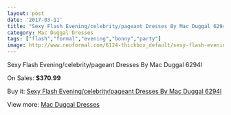 ```yaml
---
layout: post
date: '2017-03-11'
title: "Sexy Flash Evening/celebrity/pageant Dresses By Mac Duggal 6294l"
category: Mac Duggal Dresses
tags: ["flash","formal","evening","bonny","party"]
image: http://www.neoformal.com/6124-thickbox_default/sexy-flash-evening-celebrity-pageant-dresses-by-mac-duggal-6294l.jpg
---
```

Sexy Flash Evening/celebrity/pageant Dresses By Mac Duggal 6294l

On Sales: **$370.99**
<a href="https://www.neoformal.com/en/mac-duggal-dresses/2231-sexy-flash-evening-celebrity-pageant-dresses-by-mac-duggal-6294l.html"><amp-img layout="responsive" width="600" height="600" src="//www.neoformal.com/6124-thickbox_default/sexy-flash-evening-celebrity-pageant-dresses-by-mac-duggal-6294l.jpg" alt="Sexy Flash Evening/celebrity/pageant Dresses By Mac Duggal 6294l 0" /></a>
<a href="https://www.neoformal.com/en/mac-duggal-dresses/2231-sexy-flash-evening-celebrity-pageant-dresses-by-mac-duggal-6294l.html"><amp-img layout="responsive" width="600" height="600" src="//www.neoformal.com/6125-thickbox_default/sexy-flash-evening-celebrity-pageant-dresses-by-mac-duggal-6294l.jpg" alt="Sexy Flash Evening/celebrity/pageant Dresses By Mac Duggal 6294l 1" /></a>
<a href="https://www.neoformal.com/en/mac-duggal-dresses/2231-sexy-flash-evening-celebrity-pageant-dresses-by-mac-duggal-6294l.html"><amp-img layout="responsive" width="600" height="600" src="//www.neoformal.com/6126-thickbox_default/sexy-flash-evening-celebrity-pageant-dresses-by-mac-duggal-6294l.jpg" alt="Sexy Flash Evening/celebrity/pageant Dresses By Mac Duggal 6294l 2" /></a>

Buy it: [Sexy Flash Evening/celebrity/pageant Dresses By Mac Duggal 6294l](https://www.neoformal.com/en/mac-duggal-dresses/2231-sexy-flash-evening-celebrity-pageant-dresses-by-mac-duggal-6294l.html "Sexy Flash Evening/celebrity/pageant Dresses By Mac Duggal 6294l")

View more: [Mac Duggal Dresses](https://www.neoformal.com/en/18-mac-duggal-dresses "Mac Duggal Dresses")